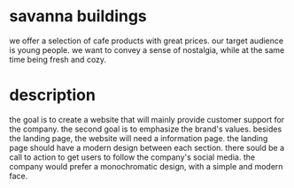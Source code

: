 # savanna buildings
we offer a selection of cafe products with great prices. our target audience is young people.
we want to convey a sense of nostalgia, while at the same time being fresh and cozy.

# description
the goal is to create a website that will mainly provide customer support for the company.
the second goal is to emphasize the brand's values. besides the landing page, the website
will need a information page. the landing page should have a modern design between each
section. there sould be a call to action to get users to follow the company's social media.
the company would prefer a monochromatic design, with a simple and modern face. 
